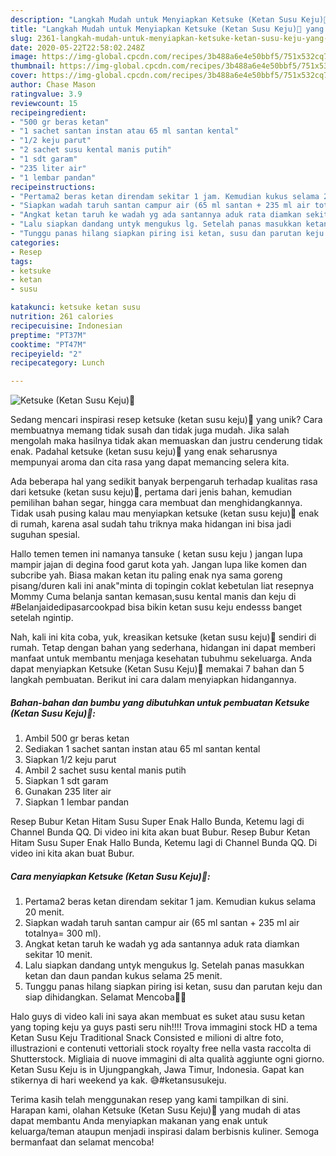 ```yaml
---
description: "Langkah Mudah untuk Menyiapkan Ketsuke (Ketan Susu Keju)🥰 yang Bikin Ngiler"
title: "Langkah Mudah untuk Menyiapkan Ketsuke (Ketan Susu Keju)🥰 yang Bikin Ngiler"
slug: 2361-langkah-mudah-untuk-menyiapkan-ketsuke-ketan-susu-keju-yang-bikin-ngiler
date: 2020-05-22T22:58:02.248Z
image: https://img-global.cpcdn.com/recipes/3b488a6e4e50bbf5/751x532cq70/ketsuke-ketan-susu-keju🥰-foto-resep-utama.jpg
thumbnail: https://img-global.cpcdn.com/recipes/3b488a6e4e50bbf5/751x532cq70/ketsuke-ketan-susu-keju🥰-foto-resep-utama.jpg
cover: https://img-global.cpcdn.com/recipes/3b488a6e4e50bbf5/751x532cq70/ketsuke-ketan-susu-keju🥰-foto-resep-utama.jpg
author: Chase Mason
ratingvalue: 3.9
reviewcount: 15
recipeingredient:
- "500 gr beras ketan"
- "1 sachet santan instan atau 65 ml santan kental"
- "1/2 keju parut"
- "2 sachet susu kental manis putih"
- "1 sdt garam"
- "235 liter air"
- "1 lembar pandan"
recipeinstructions:
- "Pertama2 beras ketan direndam sekitar 1 jam. Kemudian kukus selama 20 menit."
- "Siapkan wadah taruh santan campur air (65 ml santan + 235 ml air totalnya= 300 ml)."
- "Angkat ketan taruh ke wadah yg ada santannya aduk rata diamkan sekitar 10 menit."
- "Lalu siapkan dandang untyk mengukus lg. Setelah panas masukkan ketan dan daun pandan kukus selama 25 menit."
- "Tunggu panas hilang siapkan piring isi ketan, susu dan parutan keju dan siap dihidangkan. Selamat Mencoba🙏🙏"
categories:
- Resep
tags:
- ketsuke
- ketan
- susu

katakunci: ketsuke ketan susu 
nutrition: 261 calories
recipecuisine: Indonesian
preptime: "PT37M"
cooktime: "PT47M"
recipeyield: "2"
recipecategory: Lunch

---
```



![Ketsuke (Ketan Susu Keju)🥰](https://img-global.cpcdn.com/recipes/3b488a6e4e50bbf5/751x532cq70/ketsuke-ketan-susu-keju🥰-foto-resep-utama.jpg)

Sedang mencari inspirasi resep ketsuke (ketan susu keju)🥰 yang unik? Cara membuatnya memang tidak susah dan tidak juga mudah. Jika salah mengolah maka hasilnya tidak akan memuaskan dan justru cenderung tidak enak. Padahal ketsuke (ketan susu keju)🥰 yang enak seharusnya mempunyai aroma dan cita rasa yang dapat memancing selera kita.

Ada beberapa hal yang sedikit banyak berpengaruh terhadap kualitas rasa dari ketsuke (ketan susu keju)🥰, pertama dari jenis bahan, kemudian pemilihan bahan segar, hingga cara membuat dan menghidangkannya. Tidak usah pusing kalau mau menyiapkan ketsuke (ketan susu keju)🥰 enak di rumah, karena asal sudah tahu triknya maka hidangan ini bisa jadi suguhan spesial.

Hallo temen temen ini namanya tansuke ( ketan susu keju ) jangan lupa mampir jajan di degina food garut kota yah. Jangan lupa like komen dan subcribe yah. Biasa makan ketan itu paling enak nya sama goreng pisang/duren kali ini anak&#34;minta di topingin coklat kebetulan liat resepnya Mommy Cuma belanja santan kemasan,susu kental manis dan keju di #Belanjaidedipasarcookpad bisa bikin ketan susu keju endesss banget setelah ngintip.


Nah, kali ini kita coba, yuk, kreasikan ketsuke (ketan susu keju)🥰 sendiri di rumah. Tetap dengan bahan yang sederhana, hidangan ini dapat memberi manfaat untuk membantu menjaga kesehatan tubuhmu sekeluarga. Anda dapat menyiapkan Ketsuke (Ketan Susu Keju)🥰 memakai 7 bahan dan 5 langkah pembuatan. Berikut ini cara dalam menyiapkan hidangannya.

<!--inarticleads1-->

##### Bahan-bahan dan bumbu yang dibutuhkan untuk pembuatan Ketsuke (Ketan Susu Keju)🥰:

1. Ambil 500 gr beras ketan
1. Sediakan 1 sachet santan instan atau 65 ml santan kental
1. Siapkan 1/2 keju parut
1. Ambil 2 sachet susu kental manis putih
1. Siapkan 1 sdt garam
1. Gunakan 235 liter air
1. Siapkan 1 lembar pandan


Resep Bubur Ketan Hitam Susu Super Enak Hallo Bunda, Ketemu lagi di Channel Bunda QQ. Di video ini kita akan buat Bubur. Resep Bubur Ketan Hitam Susu Super Enak Hallo Bunda, Ketemu lagi di Channel Bunda QQ. Di video ini kita akan buat Bubur. 

<!--inarticleads2-->

##### Cara menyiapkan Ketsuke (Ketan Susu Keju)🥰:

1. Pertama2 beras ketan direndam sekitar 1 jam. Kemudian kukus selama 20 menit.
1. Siapkan wadah taruh santan campur air (65 ml santan + 235 ml air totalnya= 300 ml).
1. Angkat ketan taruh ke wadah yg ada santannya aduk rata diamkan sekitar 10 menit.
1. Lalu siapkan dandang untyk mengukus lg. Setelah panas masukkan ketan dan daun pandan kukus selama 25 menit.
1. Tunggu panas hilang siapkan piring isi ketan, susu dan parutan keju dan siap dihidangkan. Selamat Mencoba🙏🙏


Halo guys di video kali ini saya akan membuat es suket atau susu ketan yang toping keju ya guys pasti seru nih!!!! Trova immagini stock HD a tema Ketan Susu Keju Traditional Snack Consisted e milioni di altre foto, illustrazioni e contenuti vettoriali stock royalty free nella vasta raccolta di Shutterstock. Migliaia di nuove immagini di alta qualità aggiunte ogni giorno. Ketan Susu Keju is in Ujungpangkah, Jawa Timur, Indonesia. Gapat kan stikernya di hari weekend ya kak. 😅#ketansusukeju. 

Terima kasih telah menggunakan resep yang kami tampilkan di sini. Harapan kami, olahan Ketsuke (Ketan Susu Keju)🥰 yang mudah di atas dapat membantu Anda menyiapkan makanan yang enak untuk keluarga/teman ataupun menjadi inspirasi dalam berbisnis kuliner. Semoga bermanfaat dan selamat mencoba!
